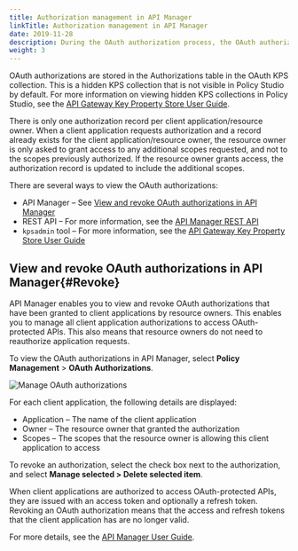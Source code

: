 ```yaml
---
title: Authorization management in API Manager
linkTitle: Authorization management in API Manager
date: 2019-11-28
description: During the OAuth authorization process, the OAuth authorization server asks a resource owner to authorize access to a given set of scopes requested by the client application. If the resource owner accepts the authorization request, the client application can interact with the OAuth authorization server to obtain an access token and subsequently access the resource owner's protected resources.
weight: 3
---
```


OAuth authorizations are stored in the Authorizations table in the OAuth KPS collection. This is a hidden KPS collection that is not visible in Policy Studio by default. For more information on viewing hidden KPS collections in Policy Studio, see the
[API Gateway Key Property Store User Guide](/bundle/APIGateway_77_KPSUserGuide_allOS_en_HTML5).

There is only one authorization record per client application/resource owner. When a client application requests authorization and a record already exists for the client application/resource owner, the resource owner is only asked to grant access to any additional scopes requested, and not to the scopes previously authorized. If the resource owner grants access, the authorization record is updated to include the additional scopes.

There are several ways to view the OAuth authorizations:

* API Manager – See [View and revoke OAuth authorizations in API Manager](#Revoke)
* REST API – For more information, see the [API Manager REST API](https://support.axway.com/htmldoc/1433378) 
* `kpsadmin` tool – For more information, see the [API Gateway Key Property Store User Guide](/bundle/APIGateway_77_KPSUserGuide_allOS_en_HTML5)

## View and revoke OAuth authorizations in API Manager{#Revoke}

API Manager enables you to view and revoke OAuth authorizations that have been granted to client applications by resource owners. This enables you to manage all client application authorizations to access OAuth-protected APIs. This also means that resource owners do not need to reauthorize application requests.

To view the OAuth authorizations in API Manager, select **Policy Management** > **OAuth Authorizations**.

![Manage OAuth authorizations](/Images/OAuth/oauth_authorizations.png)

For each client application, the following details are displayed:

* Application – The name of the client application
* Owner – The resource owner that granted the authorization
* Scopes – The scopes that the resource owner is allowing this client application to access

To revoke an authorization, select the check box next to the authorization, and select ****Manage selected** > Delete selected item**.

When client applications are authorized to access OAuth-protected APIs, they are issued with an access token and optionally a refresh token. Revoking an OAuth authorization means that the access and refresh tokens that the client application has are no longer valid.

For more details, see the [API Manager User Guide](/bundle/APIManager_77_APIMgmtGuide_allOS_en_HTML5/).

